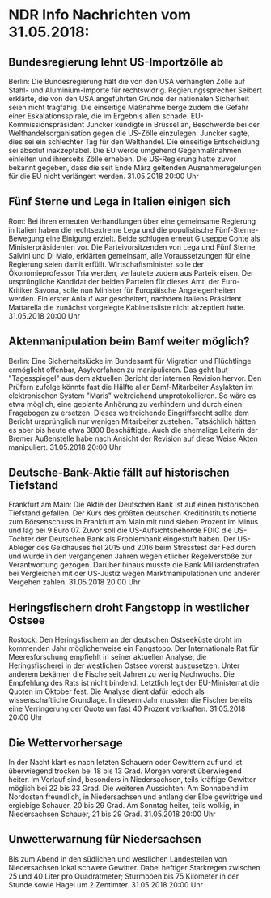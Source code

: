 # NDR Info Nachrichten vom 31.05.2018:


## Bundesregierung lehnt US-Importzölle ab
Berlin: Die Bundesregierung hält die von den USA verhängten Zölle auf Stahl- und Aluminium-Importe für rechtswidrig. Regierungssprecher Seibert erklärte, die von den USA angeführten Gründe der nationalen Sicherheit seien nicht tragfähig. Die einseitige Maßnahme berge zudem die Gefahr einer Eskalationsspirale, die im Ergebnis allen schade. EU-Kommissionspräsident Juncker kündigte in Brüssel an, Beschwerde bei der Welthandelsorganisation gegen die US-Zölle einzulegen. Juncker sagte, dies sei ein schlechter Tag für den Welthandel. Die einseitige Entscheidung sei absolut inakzeptabel. Die EU werde umgehend Gegenmaßnahmen einleiten und ihrerseits Zölle erheben. Die US-Regierung hatte zuvor bekannt gegeben, dass die seit Ende März geltenden Ausnahmeregelungen für die EU nicht verlängert werden. 31.05.2018 20:00 Uhr 

## Fünf Sterne und Lega in Italien einigen sich
Rom: Bei ihren erneuten Verhandlungen über eine gemeinsame Regierung in Italien haben die rechtsextreme Lega und die populistische Fünf-Sterne-Bewegung eine Einigung erzielt. Beide schlugen erneut Giuseppe Conte als Ministerpräsidenten vor. Die Parteivorsitzenden von Lega und Fünf Sterne, Salvini und Di Maio, erklärten gemeinsam, alle Voraussetzungen für eine Regierung seien damit erfüllt. Wirtschaftsminister solle der Ökonomieprofessor Tria werden, verlautete zudem aus Parteikreisen. Der ursprüngliche Kandidat der beiden Parteien für dieses Amt, der Euro-Kritiker Savona, solle nun Minister für Europäische Angelegenheiten werden. Ein erster Anlauf war gescheitert, nachdem Italiens Präsident Mattarella die zunächst vorgelegte Kabinettsliste nicht akzeptiert hatte. 31.05.2018 20:00 Uhr 

## Aktenmanipulation beim Bamf weiter möglich?
Berlin: Eine Sicherheitslücke im Bundesamt für Migration und Flüchtlinge ermöglicht offenbar, Asylverfahren zu manipulieren. Das geht laut "Tagesspiegel" aus dem aktuellen Bericht der internen Revision hervor. Den Prüfern zufolge könnte fast die Hälfte aller Bamf-Mitarbeiter Asylakten im elektronischen System "Maris" weitreichend umprotokollieren. So wäre es etwa möglich, eine geplante Anhörung zu verhindern und durch einen Fragebogen zu ersetzen. Dieses weitreichende Eingriffsrecht sollte dem Bericht ursprünglich nur wenigen Mitarbeiter zustehen. Tatsächlich hätten es aber bis heute etwa 3800 Beschäftigte. Auch die ehemalige Leiterin der Bremer Außenstelle habe nach Ansicht der Revision auf diese Weise Akten manipuliert. 31.05.2018 20:00 Uhr 

## Deutsche-Bank-Aktie fällt auf historischen Tiefstand
Frankfurt am Main: Die Aktie der Deutschen Bank ist auf einen historischen Tiefstand gefallen. Der Kurs des größten deutschen Kreditinstituts notierte zum Börsenschluss in Frankfurt am Main mit rund sieben Prozent im Minus und lag bei 9 Euro 07. Zuvor soll die US-Aufsichtsbehörde FDIC die US-Tochter der Deutschen Bank als Problembank eingestuft haben. Der US-Ableger des Geldhauses fiel 2015 und 2016 beim Stresstest der Fed durch und wurde in den vergangenen Jahren wegen etlicher Regelverstöße zur Verantwortung gezogen. Darüber hinaus musste die Bank Milliardenstrafen bei Vergleichen mit der US-Justiz wegen Marktmanipulationen und anderer Vergehen zahlen. 31.05.2018 20:00 Uhr 

## Heringsfischern droht Fangstopp in westlicher Ostsee
Rostock: Den Heringsfischern an der deutschen Ostseeküste droht im kommenden Jahr möglicherweise ein Fangstopp. Der Internationale Rat für Meeresforschung empfiehlt in seiner aktuellen Analyse, die Heringsfischerei in der westlichen Ostsee vorerst auszusetzen. Unter anderem bekämen die Fische seit Jahren zu wenig Nachwuchs. Die Empfehlung des Rats ist nicht bindend. Letztlich legt der EU-Ministerrat die Quoten im Oktober fest. Die Analyse dient dafür jedoch als wissenschaftliche Grundlage. In diesem Jahr mussten die Fischer bereits eine Verringerung der Quote um fast 40 Prozent verkraften. 31.05.2018 20:00 Uhr 

## Die Wettervorhersage
In der Nacht klart es nach letzten Schauern oder Gewittern auf und ist überwiegend trocken bei 18 bis 13 Grad. Morgen vorerst überwiegend heiter. Im Verlauf sind, besonders in Niedersachsen, teils kräftige Gewitter möglich bei 22 bis 33 Grad. Die weiteren Aussichten: Am Sonnabend im Nordosten freundlich, in Niedersachsen und entlang der Elbe gewittrige und ergiebige Schauer, 20 bis 29 Grad. Am Sonntag heiter, teils wolkig, in Niedersachsen Schauer, 21 bis 29 Grad. 31.05.2018 20:00 Uhr 

## Unwetterwarnung für Niedersachsen
Bis zum Abend in den südlichen und westlichen Landesteilen von Niedersachsen lokal schwere Gewitter. Dabei heftiger Starkregen zwischen 25 und 40 Liter pro Quadratmeter; Sturmböen bis 75 Kilometer in der Stunde sowie Hagel um 2 Zentimter. 31.05.2018 20:00 Uhr 
